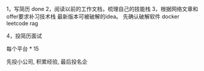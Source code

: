1，写简历 done
2，阅读以前的工作文档，梳理自己的技能栈
3，根据网络文章和offer要求补习技术栈
最新版本可被破解的idea。 先确认破解软件
docker
leetcode
rag

4，投简历面试

每个平台 * 15

先投小公司, 积累经验, 最后投名企